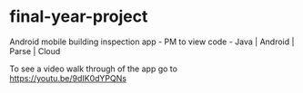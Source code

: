 # final-year-project
Android mobile building inspection app - PM to view code - Java | Android | Parse | Cloud

To see a video walk through of the app go to https://youtu.be/9dIK0dYPQNs
